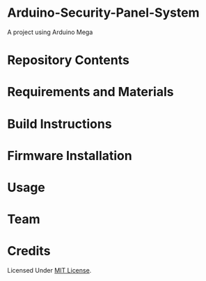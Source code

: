 # Arduino-Security-Panel-System
A project using Arduino Mega

# Repository Contents

# Requirements and Materials


# Build Instructions

# Firmware Installation

# Usage

# Team

# Credits

Licensed Under [MIT License](LICENSE).








